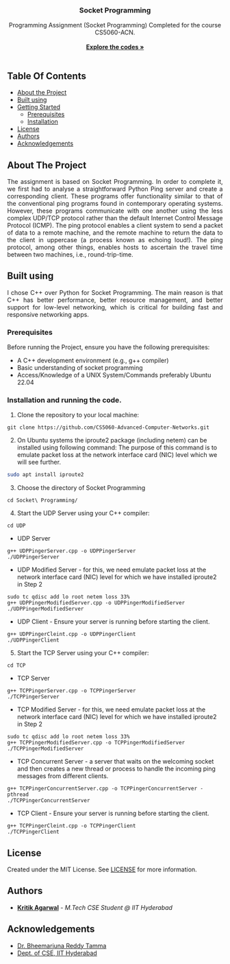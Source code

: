 <p align="center">
  <a href="https://github.com/Kritik007//CS5060-Advanced-Computer-Networks/tree/main/Socket%20Programming"></a>
  <h3 align="center">Socket Programming</h3>
  <p align="center">Programming Assignment (Socket Programming) Completed for the course CS5060-ACN.
    <br/>
    <br/>
    <a href="https://github.com/Kritik007//CS5060-Advanced-Computer-Networks/tree/main/Socket%20Programming"><strong>Explore the codes »</strong></a>
    <br/>
    <br/>
  </p>
</p>



## Table Of Contents

* [About the Project](#about-the-project)
* [Built using](#built-using)
* [Getting Started](#getting-started)
  * [Prerequisites](#prerequisites)
  * [Installation](#installation)
* [License](#license)
* [Authors](#authors)
* [Acknowledgements](#acknowledgements)

## About The Project
<div align="justify">
  The assignment is based on Socket Programming. In order to complete it, we first had to analyse a straightforward Python Ping server and create a corresponding client. These programs offer functionality similar to that of the conventional ping programs found in contemporary operating systems. However, these programs communicate with one another using the less complex UDP/TCP protocol rather than the default Internet Control Message Protocol (ICMP). The ping protocol enables a client system to send a packet of data to a remote machine, and the remote machine to return the data to the client in uppercase (a process known as echoing loud!). The ping protocol, among other things, enables hosts to ascertain the travel time between two machines, i.e., round-trip-time.
</div>

## Built using
<div align="justify">
  I chose C++ over Python for Socket Programming. The main reason is that C++ has better performance, better resource management, and better support for low-level networking, which is critical for building fast and responsive networking apps.
</div>

### Prerequisites

Before running the Project, ensure you have the following prerequisites:

- A C++ development environment (e.g., g++ compiler)
- Basic understanding of socket programming
- Access/Knowledge of a UNIX System/Commands preferably Ubuntu 22.04

### Installation and running the code.

1. Clone the repository to your local machine:
```shell
git clone https://github.com/CS5060-Advanced-Computer-Networks.git
```

2. On Ubuntu systems the iproute2 package (including netem) can be installed using following command:
   The purpose of this command is to emulate packet loss at the network interface card (NIC) level which we will see further.

```sh
sudo apt install iproute2
```

3. Choose the directory of Socket Programming

```shell
cd Socket\ Programming/
```

4. Start the UDP Server using your C++ compiler:

```shell
cd UDP
```

  * UDP Server
```shell
g++ UDPPingerServer.cpp -o UDPPingerServer
./UDPPingerServer
```
  * UDP Modified Server - for this, we need emulate packet loss at
the network interface card (NIC) level for which we have installed iproute2 in Step 2
```shell
sudo tc qdisc add lo root netem loss 33%
g++ UDPPingerModifiedServer.cpp -o UDPPingerModifiedServer
./UDPPingerModifiedServer
```
  * UDP Client - Ensure your server is running before starting the client.
```shell
g++ UDPPingerCleint.cpp -o UDPPingerClient
./UDPPingerClient
```

5. Start the TCP Server using your C++ compiler:

```shell
cd TCP
```

  * TCP Server
```shell
g++ TCPPingerServer.cpp -o TCPPingerServer
./TCPPingerServer
```
  *  TCP Modified Server - for this, we need emulate packet loss at
the network interface card (NIC) level for which we have installed iproute2 in Step 2
```shell
sudo tc qdisc add lo root netem loss 33%
g++ TCPPingerModifiedServer.cpp -o TCPPingerModifiedServer
./TCPPingerModifiedServer
```
  *  TCP Concurrent Server - a server that waits on the welcoming socket and then creates a new thread or process to handle the incoming ping messages from different clients.
```shell
g++ TCPPingerConcurrentServer.cpp -o TCPPingerConcurrentServer -pthread
./TCPPingerConcurrentServer
```
  *  TCP Client - Ensure your server is running before starting the client.
```shell
g++ TCPPingerCleint.cpp -o TCPPingerClient
./TCPPingerClient
```

## License

Created under the MIT License. See [LICENSE](https://github.com/Kritik007//CS5060-Advanced-Computer-Networks/blob/main/LICENSE.md) for more information.

## Authors

* **[Kritik Agarwal](https://github.com/Kritik007/)** - *M.Tech CSE Student @ IIT Hyderabad*

## Acknowledgements

* [Dr. Bheemarjuna Reddy Tamma](https://people.iith.ac.in/tbr/)
* [Dept. of CSE, IIT Hyderabad](https://cse.iith.ac.in)
